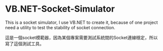 # VB.NET-Socket-Simulator
This is a socket simulator, I use VB.NET to create it, because of one project need a utility to test the stability of socket connection.

這是一個socket模範器，因為某個專案需要測試系統間的Socket連線穩定，所以寫了這個測試工具。
